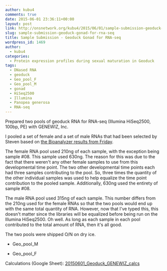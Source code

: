 ```yaml
---
author: kubu4
comments: true
date: 2015-06-01 23:36:11+00:00
layout: post
link: http://onsnetwork.org/kubu4/2015/06/01/sample-submission-geoduck-gonad-for-rna-seq/
slug: sample-submission-geoduck-gonad-for-rna-seq
title: Sample Submission - Geoduck Gonad for RNA-seq
wordpress_id: 1469
author:
  - kubu4
categories:
  - Protein expression profiles during sexual maturation in Geoduck
tags:
  - DNased RNA
  - geoduck
  - Geo_pool_F
  - Geo_pool_M
  - gonad
  - HiSeq2500
  - Illumina
  - Panopea generosa
  - RNA-seq
---
```


Prepared two pools of geoduck RNA for RNA-seq (Illumina HiSeq2500, 100bp, PE) with GENEWIZ, Inc.

I pooled a set of female and a set of male RNAs that had been selected by Steven based on [the Bioanalyzer results from Friday](http://onsnetwork.org/kubu4/2015/05/28/bioanalyzer-geoduck-gonad-rna-quality-assessment/).

The female RNA pool used 210ng of each sample, with the exception being sample #08. This sample used 630ng. The reason for this was due to the fact that there weren't any other female samples to use from this developmental time point. The two other developmental time points each had three samples contributing to the pool. So, three times the quantity of the other individual samples was used to help equalize the time point contribution to the pooled sample. Additionally, 630ng used the entirety of sample #08.

The male RNA pool used 315ng of each sample. This number differs from the 210ng used for the female RNAs so that the two pools would end up with the same total quantity of RNA. However, now that I've typed this, this doesn't matter since the libraries will be equalized before being run on the Illumina HiSeq2500. Oh well. As long as each sample in each pool contributed to the total amount of RNA, then it's all good.

The two pools were shipped O/N on dry ice.




    
  * Geo_pool_M

    
  * Geo_pool_F



Calculations (Google Sheet): [20150601_Geoduck_GENEWIZ_calcs](https://docs.google.com/spreadsheets/d/1cqVdYkTjzxc0TI2RV7EAxwO9_yqlKrvWSs4EIDC0WdY/edit?usp=sharing)


